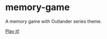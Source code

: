 # memory-game

A memory game with Outlander series theme.

[Play it!](https://memory-game-cp.herokuapp.com/)
